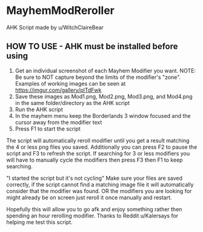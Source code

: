 # MayhemModReroller

AHK Script made by u/WitchClaireBear

HOW TO USE - AHK must be installed before using
--------------------------------------------------------------
1) Get an individual screenshot of each Mayhem Modifier you want.
      NOTE: Be sure to NOT capture beyond the limits of the modifier's "zone". Examples of working images can be seen at https://imgur.com/gallery/plTdFwk
2) Save these images as Mod1.png, Mod2.png, Mod3.png, and Mod4.png in the same folder/directory as the AHK script
3) Run the AHK script
4) In the mayhem menu keep the Borderlands 3 window focused and the cursor away from the modifier text
5) Press F1 to start the script

The script will automatically reroll modifier until you get a result matching the 4 or less png files you saved. Additionally you can press F2 to pause the script and F3 to refresh the script. If searching for 3 or less modifiers you will have to manually cycle the modifiers then press F3 then F1 to keep searching.

"I started the script but it's not cycling"
Make sure your files are saved correctly, if the script cannot find a matching image file it will automatically consider that the modifier was found. OR the modifiers you are looking for might already be on screen just reroll it once manually and restart.

Hopefully this will allow you to go afk and enjoy something rather then spending an hour rerolling modifier. Thanks to Reddit u/Kalersays for helping me test this script.
